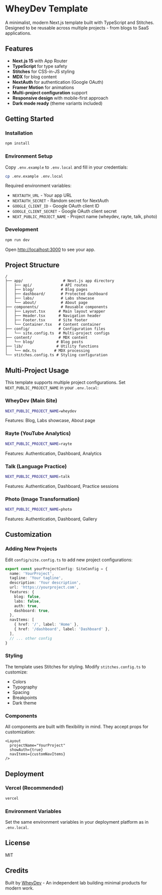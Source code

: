 # WheyDev Template

A minimalist, modern Next.js template built with TypeScript and Stitches. Designed to be reusable across multiple projects - from blogs to SaaS applications.

## Features

- **Next.js 15** with App Router
- **TypeScript** for type safety
- **Stitches** for CSS-in-JS styling
- **MDX** for blog content
- **NextAuth** for authentication (Google OAuth)
- **Framer Motion** for animations
- **Multi-project configuration** support
- **Responsive design** with mobile-first approach
- **Dark mode ready** (theme variants included)

## Getting Started

### Installation

```bash
npm install
```

### Environment Setup

Copy `.env.example` to `.env.local` and fill in your credentials:

```bash
cp .env.example .env.local
```

Required environment variables:

- `NEXTAUTH_URL` - Your app URL
- `NEXTAUTH_SECRET` - Random secret for NextAuth
- `GOOGLE_CLIENT_ID` - Google OAuth client ID
- `GOOGLE_CLIENT_SECRET` - Google OAuth client secret
- `NEXT_PUBLIC_PROJECT_NAME` - Project name (wheydev, rayte, talk, photo)

### Development

```bash
npm run dev
```

Open [http://localhost:3000](http://localhost:3000) to see your app.

## Project Structure

```
/
├── app/                  # Next.js app directory
│   ├── api/             # API routes
│   ├── blog/            # Blog pages
│   ├── dashboard/       # Protected dashboard
│   ├── labs/            # Labs showcase
│   └── about/           # About page
├── components/          # Reusable components
│   ├── Layout.tsx      # Main layout wrapper
│   ├── Header.tsx      # Navigation header
│   ├── Footer.tsx      # Site footer
│   └── Container.tsx   # Content container
├── config/             # Configuration files
│   └── site.config.ts  # Multi-project configs
├── content/            # MDX content
│   └── blog/          # Blog posts
├── lib/               # Utility functions
│   └── mdx.ts        # MDX processing
└── stitches.config.ts # Styling configuration
```

## Multi-Project Usage

This template supports multiple project configurations. Set `NEXT_PUBLIC_PROJECT_NAME` in your `.env.local`:

### WheyDev (Main Site)

```bash
NEXT_PUBLIC_PROJECT_NAME=wheydev
```

Features: Blog, Labs showcase, About page

### Rayte (YouTube Analytics)

```bash
NEXT_PUBLIC_PROJECT_NAME=rayte
```

Features: Authentication, Dashboard, Analytics

### Talk (Language Practice)

```bash
NEXT_PUBLIC_PROJECT_NAME=talk
```

Features: Authentication, Dashboard, Practice sessions

### Photo (Image Transformation)

```bash
NEXT_PUBLIC_PROJECT_NAME=photo
```
Features: Authentication, Dashboard, Gallery

## Customization

### Adding New Projects

Edit `config/site.config.ts` to add new project configurations:

```typescript
export const yourProjectConfig: SiteConfig = {
  name: 'YourProject',
  tagline: 'Your tagline',
  description: 'Your description',
  url: 'https://yourproject.com',
  features: {
    blog: false,
    labs: false,
    auth: true,
    dashboard: true,
  },
  navItems: [
    { href: '/', label: 'Home' },
    { href: '/dashboard', label: 'Dashboard' },
  ],
  // ... other config
}
```

### Styling

The template uses Stitches for styling. Modify `stitches.config.ts` to customize:

- Colors
- Typography
- Spacing
- Breakpoints
- Dark theme

### Components

All components are built with flexibility in mind. They accept props for customization:

```tsx
<Layout 
  projectName="YourProject"
  showAuth={true}
  navItems={customNavItems}
/>
```

## Deployment

### Vercel (Recommended)

```bash
vercel
```

### Environment Variables

Set the same environment variables in your deployment platform as in `.env.local`.

## License

MIT

## Credits

Built by [WheyDev](https://wheydev.com) - An independent lab building minimal products for modern work.
